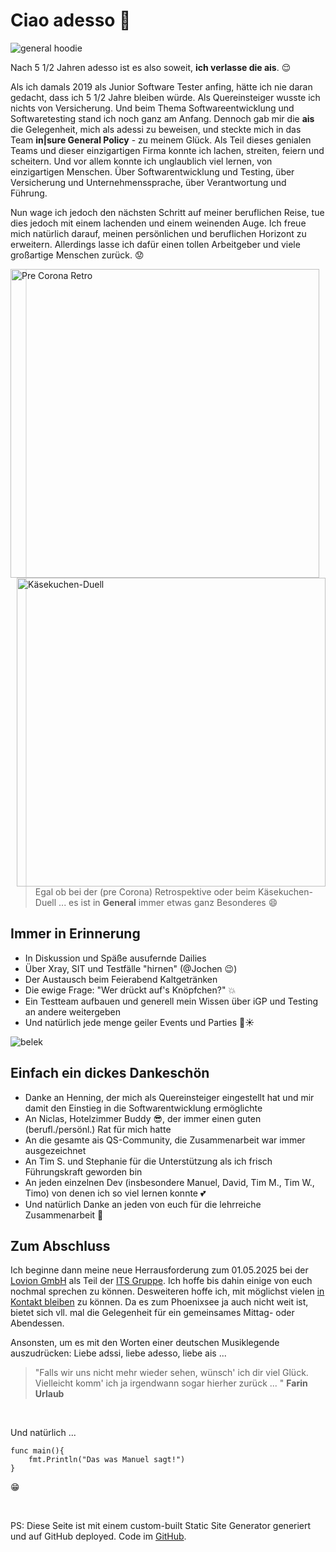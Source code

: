 # Ciao adesso 👋

![general hoodie](/images/hoodie.PNG)

Nach 5 1/2 Jahren adesso ist es also soweit, **ich verlasse die ais**. 😌

Als ich damals 2019 als Junior Software Tester anfing, hätte ich nie daran gedacht, dass ich 5 1/2 Jahre bleiben würde. Als Quereinsteiger wusste ich nichts von Versicherung. Und beim Thema Softwareentwicklung und Softwaretesting stand ich noch ganz am Anfang. Dennoch gab mir die **ais** die Gelegenheit, mich als adessi zu beweisen, und steckte mich in das Team **in|sure General Policy** - zu meinem Glück. 
Als Teil dieses genialen Teams und dieser einzigartigen Firma konnte ich lachen, streiten, feiern und scheitern. Und vor allem konnte ich unglaublich viel lernen, von einzigartigen Menschen. Über Softwarentwicklung und Testing, über Versicherung und Unternehmenssprache, über Verantwortung und Führung.

Nun wage ich jedoch den nächsten Schritt auf meiner beruflichen Reise, tue dies jedoch mit einem lachenden und einem weinenden Auge. Ich freue mich natürlich darauf, meinen persönlichen und beruflichen Horizont zu erweitern. Allerdings lasse ich dafür einen tollen Arbeitgeber und viele großartige Menschen zurück. 😟

<img align="left" alt="Pre Corona Retro" src="/images/retro.PNG" width="494px" /> <img align="right" alt="Käsekuchen-Duell" src="/images/kuchen.PNG" width="494px" />

> Egal ob bei der (pre Corona) Retrospektive oder beim Käsekuchen-Duell ... es ist in **General** immer etwas ganz Besonderes 😄


## Immer in Erinnerung

- In Diskussion und Späße ausufernde Dailies 
- Über Xray, SIT und Testfälle "hirnen" (@Jochen 😉)
- Der Austausch beim Feierabend Kaltgetränken
- Die ewige Frage: "Wer drückt auf's Knöpfchen?" 💥
- Ein Testteam aufbauen und generell mein Wissen über iGP und Testing an andere weitergeben
- Und natürlich jede menge geiler Events und Parties 🌴☀️ 

![belek](/images/party.PNG)

## Einfach ein dickes Dankeschön

- Danke an Henning, der mich als Quereinsteiger eingestellt hat und mir damit den Einstieg in die Softwarentwicklung ermöglichte
- An Niclas, Hotelzimmer Buddy 😎, der immer einen guten (berufl./persönl.) Rat für mich hatte 
- An die gesamte ais QS-Community, die Zusammenarbeit war immer ausgezeichnet
- An Tim S. und Stephanie für die Unterstützung als ich frisch Führungskraft geworden bin
- An jeden einzelnen Dev (insbesondere Manuel, David, Tim M., Tim W., Timo) von denen ich so viel lernen konnte 💕
- Und natürlich Danke an jeden von euch für die lehrreiche Zusammenarbeit 🙏

## Zum Abschluss

Ich beginne dann meine neue Herrausforderung zum 01.05.2025 bei der [Lovion GmbH](https://lovion.de/) als Teil der [ITS Gruppe](https://its-service.de/). Ich hoffe bis dahin einige von euch nochmal sprechen zu können. Desweiteren hoffe ich, mit möglichst vielen [in Kontakt bleiben](/contact) zu können. Da es zum Phoenixsee ja auch nicht weit ist, bietet sich vll. mal die Gelegenheit für ein gemeinsames Mittag- oder Abendessen.

Ansonsten, um es mit den Worten einer deutschen Musiklegende auszudrücken:
Liebe adssi, liebe adesso, liebe ais ... 

> "Falls wir uns nicht mehr wieder sehen, wünsch' ich dir viel Glück. Vielleicht komm' ich ja irgendwann sogar hierher zurück ... "
> **Farin Urlaub**

</br>

Und natürlich ...

```
func main(){
    fmt.Println("Das was Manuel sagt!")
}
```

😁

</br>

PS: Diese Seite ist mit einem custom-built Static Site Generator generiert und auf GitHub deployed. Code im [GitHub](https://github.com/fmichalzik/ssg).